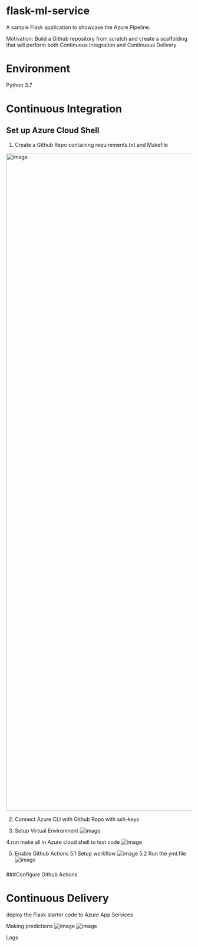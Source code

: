 # flask-ml-service
A sample Flask application to showcase the Azure Pipeline.

Motivation: Build a Github repository from scratch and create a scaffolding that will perform both Continuous Integration and Continuous Delivery

# Environment
Python 3.7

# Continuous Integration
## Set up Azure Cloud Shell

1. Create a Github Repo containing requirements.txt and Makefile
<img width="1785" alt="image" src="https://user-images.githubusercontent.com/74469717/205752895-26937107-b6c4-44a4-9bfa-f07113aa7566.png">

2. Connect Azure CLI with Github Repo with ssh-keys


3. Setup Virtual Environment 
![image](https://user-images.githubusercontent.com/74469717/205753581-b6474893-8aa2-4a03-8163-670e761fcc0d.png)


4.run make all in Azure cloud shell to test code
![image](https://user-images.githubusercontent.com/74469717/205755987-e2ae26f5-1b6b-4faf-b273-5497399ee2fe.png)

5. Enable Github Actions
5.1 Setup workflow
![image](https://user-images.githubusercontent.com/74469717/205757096-c56317b0-70d3-4ace-b068-bd38b083421b.png)
5.2 Run the yml.file
![image](https://user-images.githubusercontent.com/74469717/205757370-15525daa-e915-410b-ad06-bbc5c3c67c18.png)

###

###Configure Github Actions

# Continuous Delivery 

deploy the Flask starter code to Azure App Services

Making predictions
![image](https://user-images.githubusercontent.com/74469717/205757766-962a63d9-c2c5-4c96-b154-45acb798b383.png)
![image](https://user-images.githubusercontent.com/74469717/205757827-d81ab25e-6774-431f-a4e5-9254f3f7e7b2.png)

Logs



